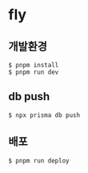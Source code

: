 # fly


## 개발환경
```
$ pnpm install
$ pnpm run dev
```

## db push
```
$ npx prisma db push 
```

## 배포
```
$ pnpm run deploy
```
